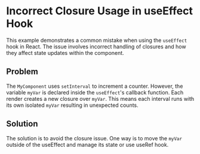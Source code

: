 # Incorrect Closure Usage in useEffect Hook

This example demonstrates a common mistake when using the `useEffect` hook in React.  The issue involves incorrect handling of closures and how they affect state updates within the component.

## Problem

The `MyComponent` uses `setInterval` to increment a counter. However, the variable `myVar` is declared inside the `useEffect`'s callback function. Each render creates a new closure over `myVar`. This means each interval runs with its own isolated `myVar` resulting in unexpected counts.

## Solution

The solution is to avoid the closure issue. One way is to move the `myVar` outside of the useEffect and manage its state or use useRef hook.